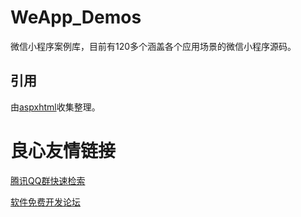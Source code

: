 # WeApp_Demos
微信小程序案例库，目前有120多个涵盖各个应用场景的微信小程序源码。

## 引用
由[aspxhtml](www.aspxhtml.com)收集整理。



 # 良心友情链接

[腾讯QQ群快速检索](http://u.720life.cn/s/8cf73f7c)

[软件免费开发论坛](http://u.720life.cn/s/bbb01dc0)